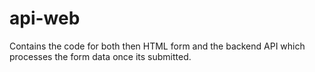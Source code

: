 # api-web

Contains the code for both then HTML form and the backend API which processes the form data once its submitted.
